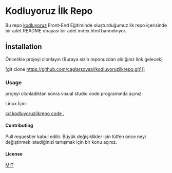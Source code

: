 # Kodluyoruz İlk Repo

Bu repo [kodluyoruz](https://kodluyoruz.org/) Front-End Eğitiminde oluşturduğumuz ilk repo içerisinde bir adet README doayası bir adet index.html barındırıyor.

## İnstallation

Öncelikle projeyi clonlayın (Buraya sizin reponuzdan aldığınız link gelecek)

[git clone  https://github.com/caglarsoysal/kodluyoruzilkrepo.git]()

### Usage

projeyi clonladıktan sonra vısual studıo code programında açınız.

Linux İçin:

[cd kodluyoruzilkrepo
code .]()

#### Contributing

Pull requestler kabul edilir. Büyük değişiklikler için lütfen önce neyi değiştirmek istediğinizi tartışmak için bir konu açınız.

#### License

[MIT](https://choosealicense.com/licenses/mit/)
